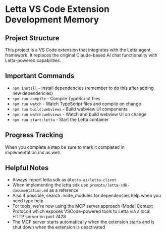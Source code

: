 # Letta VS Code Extension Development Memory

## Project Structure
This project is a VS Code extension that integrates with the Letta agent framework. It replaces the original Claude-based AI chat functionality with Letta-powered capabilities.

## Important Commands
- `npm install` - Install dependencies (remember to do this after adding new dependencies)
- `npm run compile` - Compile TypeScript files
- `npm run watch` - Watch TypeScript files and compile on change
- `npm run build:webviews` - Build webview UI components
- `npm run watch:webviews` - Watch and build webview UI on change
- `npm run start:letta` - Start the Letta container

## Progress Tracking
When you complete a step be sure to mark it completed in implementation.md as well.

## Helpful Notes
- Always import letta sdk as `@letta-ai/letta-client`
- When implementing the letta sdk use `prompts/letta-sdk-documentation.md` as a reference
- Also if possible, search .node_modules for dependencies help when you need type help.
- For tools, we're now using the MCP server approach (Model Context Protocol) which exposes VSCode-powered tools to Letta via a local HTTP server on port 7428
- The MCP server starts automatically when the extension starts and is shut down when the extension is deactivated